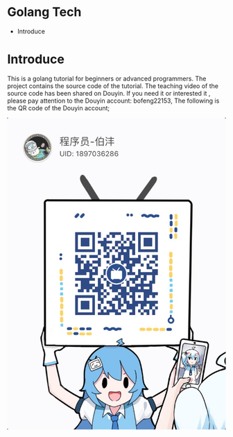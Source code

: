 # Golang Tech

* Introduce

# Introduce

This is a golang tutorial for beginners or advanced programmers.
The project contains the source code of the tutorial.
The teaching video of the source code has been shared on Douyin.
If you need it or interested it , please pay attention to the Douyin account: bofeng22153,
The following is the QR code of the Douyin account;

![B站_account](./docs/Bzhan_code.jpg)


